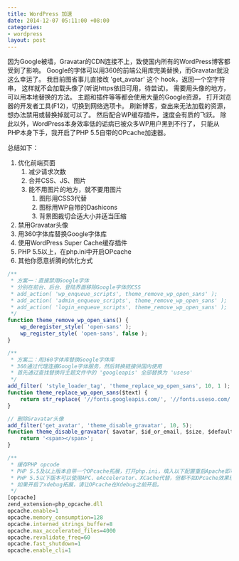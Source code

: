 ```yaml
---
title: WordPress 加速
date: 2014-12-07 05:11:00 +08:00
categories:
- wordpress
layout: post
---
```


因为Google被墙，Gravatar的CDN连接不上，致使国内所有的WordPress博客都受到了影响。
Google的字体可以用360的前端公用库完美替换，而Gravatar就没这么幸运了。
我目前图省事儿直接改 'get_avatar' 这个 hook，返回一个空字符串，
这样就不会加载头像了(听说https依旧可用，待尝试)。
需要用头像的地方，可以用本地替换的方法。
主题和插件等等都会使用大量的Google资源，
打开浏览器的开发者工具(F12)，切换到网络选项卡。
刷新博客，查出来无法加载的资源，想办法禁用或替换掉就可以了。
然后配合WP缓存插件，速度会有质的飞跃。
除此以外，WordPress本身效率低的诟病已被众多WP用户黑到不行了，
只能从PHP本身下手，我开启了PHP 5.5自带的OPcache加速器。

总结如下：

1. 优化前端页面
    1. 减少请求次数
    2. 合并CSS、JS、图片
    3. 能不用图片的地方，就不要用图片
        1. 图形用CSS3代替
        2. 图标用WP自带的Dashicons
        3. 背景图裁切合适大小并适当压缩
2. 禁用Gravatar头像
3. 用360字体库替换Google字体库
4. 使用WordPress Super Cache缓存插件
5. PHP 5.5以上，在php.ini中开启OPcache
6. 其他你愿意折腾的优化方式

``` javascript
/**
 * 方案一：直接禁用Google字体
 * 分别在前台、后台、登陆界面移除Google字体的CSS
 * add_action( 'wp_enqueue_scripts', theme_remove_wp_open_sans' );
 * add_action( 'admin_enqueue_scripts', theme_remove_wp_open_sans' );
 * add_action( 'login_enqueue_scripts', theme_remove_wp_open_sans' );
 */
function theme_remove_wp_open_sans() {
    wp_deregister_style( 'open-sans' );
    wp_register_style( 'open-sans', false );
}

/**
 * 方案二：用360字体库替换Google字体库
 * 360通过代理连接Google字体服务，然后转换链接供国内使用
 * 首先通过查找替换将主题文件中的 'googleapis' 全部替换为 'useso'
 */
add_filter( 'style_loader_tag', 'theme_replace_wp_open_sans', 10, 1 );
function theme_replace_wp_open_sans($text) {
    return str_replace( '//fonts.googleapis.com/', '//fonts.useso.com/', $text );
}

// 删除Gravatar头像
add_filter('get_avatar', 'theme_disable_gravatar', 10, 5);
function theme_disable_gravatar( $avatar, $id_or_email, $size, $default, $alt ) {
    return '<span></span>';
}

/**
 * 缓存PHP opcode
 * PHP 5.5及以上版本自带一个OPcache拓展，打开php.ini，填入以下配置重启Apache即可。
 * PHP 5.5以下版本可以使用APC、eAccelerator、XCache代替，但都不如OPcache效果理想，方法百度。
 * 如果开启了xdebug拓展，请让OPcache在Xdebug之前开启。
 */
[opcache]
zend_extension=php_opcache.dll
opcache.enable=1
opcache.memory_consumption=128
opcache.interned_strings_buffer=8
opcache.max_accelerated_files=4000
opcache.revalidate_freq=60
opcache.fast_shutdown=1
opcache.enable_cli=1
```

